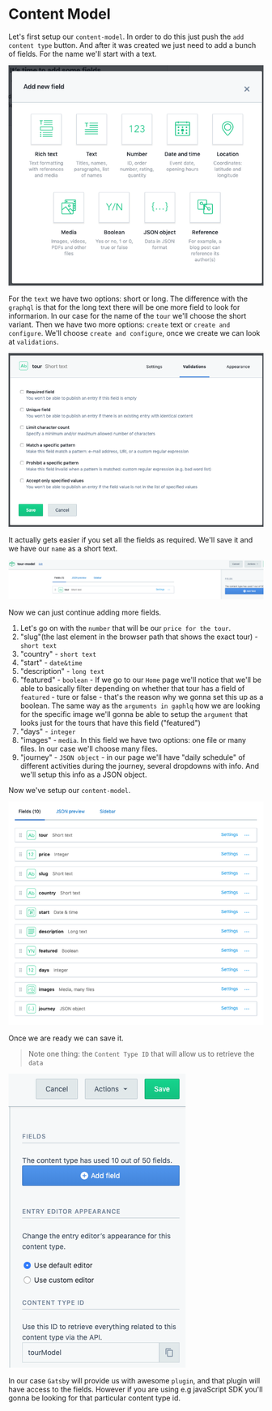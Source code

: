 # Content Model

Let's first setup our `content-model`. In order to do this just push the `add content type` button. And after it was created we just need to add a bunch of fields. For the name we'll start with a text.

![add-field](./add-field.png)

For the `text` we have two options: short or long. The difference with the `graphql` is that for the long text there will be one more field to look for informarion. In our case for the name of the `tour` we'll choose the short variant. 
Then we have two more options: `create` text or `create and configure`. We'll choose `create and configure`, once we create we can look at `validations`.  

![validations](./validations.png)

It actually gets easier if you set all the fields as required. We'll save it and we have our `name` as a short text. 


![tour-name](./tour-name.png)

Now we can just continue adding more fields. 

1. Let's go on with the `number` that will be our `price for the tour`. 
2. "slug"(the last element in the browser path that shows the exact tour) - `short text`
3. "country" - `short text`
4. "start" - `date&time`
5. "description" - `long text`
6. "featured" - `boolean` - If we go to our `Home` page we'll notice that we'll be able to basically filter depending on whether that tour has a field of `featured` - ture or false - that's the reason why we gonna set this up as a boolean. The same way as the `arguments in gaphlq` how we are looking for the specific image we'll gonna be able to setup the `argument` that looks just for the tours that have this field ("featured")
7. "days" - `integer`
8. "images" - `media`. In this field we have two options: one file or many files. In our case we'll choose many files. 
9. "journey" - `JSON object` - in our page we'll have "daily schedule" of different activities during the journey, several dropdowns with info. And we'll setup this info as a JSON object. 

Now we've setup our `content-model`. 


![content-model](./content-model.png)

Once we are ready we can save it. 
> Note one thing: the `Content Type ID` that will allow us to retrieve the `data` 

![content-type-id](./content-type-id.png)

In our case `Gatsby` will provide us with awesome `plugin`, and that plugin will have access to the fields. However if you are using e.g javaScript SDK you'll gonna be looking for that particular content type id. 

